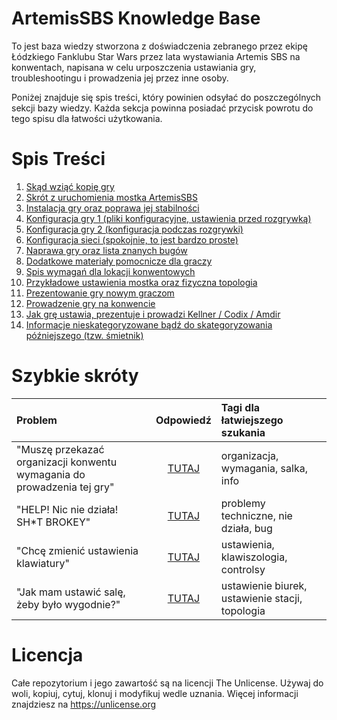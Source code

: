 # ArtemisSBS Knowledge Base
To jest baza wiedzy stworzona z doświadczenia zebranego przez ekipę Łódzkiego Fanklubu Star Wars przez lata wystawiania Artemis SBS na konwentach, napisana w celu urposzczenia ustawiania gry, troubleshootingu i prowadzenia jej przez inne osoby.

Poniżej znajduje się spis treści, który powinien odsyłać do poszczególnych sekcji bazy wiedzy. Każda sekcja powinna posiadać przycisk powrotu do tego spisu dla łatwości użytkowania.

# Spis Treści
1. [Skąd wziąć kopię gry](content/1-skad-wziac-kopie-gry.md)
2. [Skrót z uruchomienia mostka ArtemisSBS](content/2-skrot-z-uruchomienia-mostka-artemissbs.md)
3. [Instalacja gry oraz poprawa jej stabilności]()
4. [Konfiguracja gry 1 (pliki konfiguracyjne, ustawienia przed rozgrywką)]()
5. [Konfiguracja gry 2 (konfiguracja podczas rozgrywki)]()
6. [Konfiguracja sieci (spokojnie, to jest bardzo proste)]()
7. [Naprawa gry oraz lista znanych bugów]()
8. [Dodatkowe materiały pomocnicze dla graczy]()
9. [Spis wymagań dla lokacji konwentowych]()
10. [Przykładowe ustawienia mostka oraz fizyczna topologia]()
11. [Prezentowanie gry nowym graczom]()
12. [Prowadzenie gry na konwencie]()
13. [Jak grę ustawia, prezentuje i prowadzi Kellner / Codix / Amdir]()
14. [Informacje nieskategoryzowane bądź do skategoryzowania późniejszego (tzw. śmietnik)]()

# Szybkie skróty
Problem 																| Odpowiedź | Tagi dla łatwiejszego szukania
:--- 																	| :---: 	| :---
"Muszę przekazać organizacji konwentu wymagania do prowadzenia tej gry" | [TUTAJ]() | organizacja, wymagania, salka, info
"HELP! Nic nie działa! SH*T BROKEY" 									| [TUTAJ]() | problemy techniczne, nie działa, bug
"Chcę zmienić ustawienia klawiatury" 									| [TUTAJ]() | ustawienia, klawiszologia, controlsy
"Jak mam ustawić salę, żeby było wygodnie?" 							| [TUTAJ]() | ustawienie biurek, ustawienie stacji, topologia

# Licencja
Całe repozytorium i jego zawartość są na licencji The Unlicense. Używaj do woli, kopiuj, cytuj, klonuj i modyfikuj wedle uznania.
Więcej informacji znajdziesz na <https://unlicense.org>
